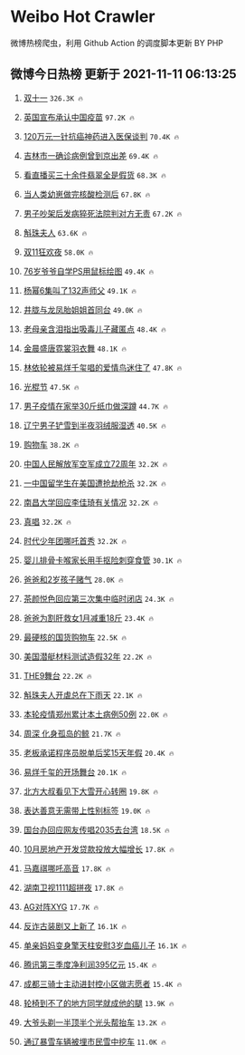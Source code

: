 # Weibo Hot Crawler 



微博热榜爬虫，利用 Github Action 的调度脚本更新 BY PHP 


## 微博今日热榜 更新于 2021-11-11 06:13:25 
1. [双十一](https://s.weibo.com/weibo?q=%23%E5%8F%8C%E5%8D%81%E4%B8%80%23&Refer=top) `326.3K 🔥` 

1. [英国宣布承认中国疫苗](https://s.weibo.com/weibo?q=%23%E8%8B%B1%E5%9B%BD%E5%AE%A3%E5%B8%83%E6%89%BF%E8%AE%A4%E4%B8%AD%E5%9B%BD%E7%96%AB%E8%8B%97%23&Refer=top) `97.2K 🔥` 

1. [120万元一针抗癌神药进入医保谈判](https://s.weibo.com/weibo?q=%23120%E4%B8%87%E5%85%83%E4%B8%80%E9%92%88%E6%8A%97%E7%99%8C%E7%A5%9E%E8%8D%AF%E8%BF%9B%E5%85%A5%E5%8C%BB%E4%BF%9D%E8%B0%88%E5%88%A4%23&Refer=top) `70.4K 🔥` 

1. [吉林市一确诊病例曾到京出差](https://s.weibo.com/weibo?q=%23%E5%90%89%E6%9E%97%E5%B8%82%E4%B8%80%E7%A1%AE%E8%AF%8A%E7%97%85%E4%BE%8B%E6%9B%BE%E5%88%B0%E4%BA%AC%E5%87%BA%E5%B7%AE%23&Refer=top) `69.4K 🔥` 

1. [看直播买三十余件翡翠全是假货](https://s.weibo.com/weibo?q=%23%E7%9C%8B%E7%9B%B4%E6%92%AD%E4%B9%B0%E4%B8%89%E5%8D%81%E4%BD%99%E4%BB%B6%E7%BF%A1%E7%BF%A0%E5%85%A8%E6%98%AF%E5%81%87%E8%B4%A7%23&Refer=top) `68.3K 🔥` 

1. [当人类幼崽做完核酸检测后](https://s.weibo.com/weibo?q=%23%E5%BD%93%E4%BA%BA%E7%B1%BB%E5%B9%BC%E5%B4%BD%E5%81%9A%E5%AE%8C%E6%A0%B8%E9%85%B8%E6%A3%80%E6%B5%8B%E5%90%8E%23&Refer=top) `67.8K 🔥` 

1. [男子吵架后发病猝死法院判对方无责](https://s.weibo.com/weibo?q=%23%E7%94%B7%E5%AD%90%E5%90%B5%E6%9E%B6%E5%90%8E%E5%8F%91%E7%97%85%E7%8C%9D%E6%AD%BB%E6%B3%95%E9%99%A2%E5%88%A4%E5%AF%B9%E6%96%B9%E6%97%A0%E8%B4%A3%23&Refer=top) `67.2K 🔥` 

1. [斛珠夫人](https://s.weibo.com/weibo?q=%E6%96%9B%E7%8F%A0%E5%A4%AB%E4%BA%BA&Refer=top) `63.6K 🔥` 

1. [双11狂欢夜](https://s.weibo.com/weibo?q=%E5%8F%8C11%E7%8B%82%E6%AC%A2%E5%A4%9C&Refer=top) `58.0K 🔥` 

1. [76岁爷爷自学PS用鼠标绘图](https://s.weibo.com/weibo?q=%2376%E5%B2%81%E7%88%B7%E7%88%B7%E8%87%AA%E5%AD%A6PS%E7%94%A8%E9%BC%A0%E6%A0%87%E7%BB%98%E5%9B%BE%23&Refer=top) `49.4K 🔥` 

1. [杨幂6集叫了132声师父](https://s.weibo.com/weibo?q=%23%E6%9D%A8%E5%B9%826%E9%9B%86%E5%8F%AB%E4%BA%86132%E5%A3%B0%E5%B8%88%E7%88%B6%23&Refer=top) `49.1K 🔥` 

1. [井胧与龙凤胎姐姐首同台](https://s.weibo.com/weibo?q=%23%E4%BA%95%E8%83%A7%E4%B8%8E%E9%BE%99%E5%87%A4%E8%83%8E%E5%A7%90%E5%A7%90%E9%A6%96%E5%90%8C%E5%8F%B0%23&Refer=top) `49.0K 🔥` 

1. [老母亲含泪指出吸毒儿子藏匿点](https://s.weibo.com/weibo?q=%23%E8%80%81%E6%AF%8D%E4%BA%B2%E5%90%AB%E6%B3%AA%E6%8C%87%E5%87%BA%E5%90%B8%E6%AF%92%E5%84%BF%E5%AD%90%E8%97%8F%E5%8C%BF%E7%82%B9%23&Refer=top) `48.4K 🔥` 

1. [金晨盛唐霓裳羽衣舞](https://s.weibo.com/weibo?q=%23%E9%87%91%E6%99%A8%E7%9B%9B%E5%94%90%E9%9C%93%E8%A3%B3%E7%BE%BD%E8%A1%A3%E8%88%9E%23&Refer=top) `48.1K 🔥` 

1. [林依轮被易烊千玺唱的爱情鸟迷住了](https://s.weibo.com/weibo?q=%23%E6%9E%97%E4%BE%9D%E8%BD%AE%E8%A2%AB%E6%98%93%E7%83%8A%E5%8D%83%E7%8E%BA%E5%94%B1%E7%9A%84%E7%88%B1%E6%83%85%E9%B8%9F%E8%BF%B7%E4%BD%8F%E4%BA%86%23&Refer=top) `47.8K 🔥` 

1. [光棍节](https://s.weibo.com/weibo?q=%E5%85%89%E6%A3%8D%E8%8A%82&Refer=top) `47.5K 🔥` 

1. [男子疫情在家举30斤纸巾做深蹲](https://s.weibo.com/weibo?q=%23%E7%94%B7%E5%AD%90%E7%96%AB%E6%83%85%E5%9C%A8%E5%AE%B6%E4%B8%BE30%E6%96%A4%E7%BA%B8%E5%B7%BE%E5%81%9A%E6%B7%B1%E8%B9%B2%23&Refer=top) `44.7K 🔥` 

1. [辽宁男子铲雪到半夜羽绒服湿透](https://s.weibo.com/weibo?q=%23%E8%BE%BD%E5%AE%81%E7%94%B7%E5%AD%90%E9%93%B2%E9%9B%AA%E5%88%B0%E5%8D%8A%E5%A4%9C%E7%BE%BD%E7%BB%92%E6%9C%8D%E6%B9%BF%E9%80%8F%23&Refer=top) `40.5K 🔥` 

1. [购物车](https://s.weibo.com/weibo?q=%E8%B4%AD%E7%89%A9%E8%BD%A6&Refer=top) `38.2K 🔥` 

1. [中国人民解放军空军成立72周年](https://s.weibo.com/weibo?q=%23%E4%B8%AD%E5%9B%BD%E4%BA%BA%E6%B0%91%E8%A7%A3%E6%94%BE%E5%86%9B%E7%A9%BA%E5%86%9B%E6%88%90%E7%AB%8B72%E5%91%A8%E5%B9%B4%23&Refer=top) `32.2K 🔥` 

1. [一中国留学生在美国遭抢劫枪杀](https://s.weibo.com/weibo?q=%23%E4%B8%80%E4%B8%AD%E5%9B%BD%E7%95%99%E5%AD%A6%E7%94%9F%E5%9C%A8%E7%BE%8E%E5%9B%BD%E9%81%AD%E6%8A%A2%E5%8A%AB%E6%9E%AA%E6%9D%80%23&Refer=top) `32.2K 🔥` 

1. [南昌大学回应李佳琦有关情况](https://s.weibo.com/weibo?q=%23%E5%8D%97%E6%98%8C%E5%A4%A7%E5%AD%A6%E5%9B%9E%E5%BA%94%E6%9D%8E%E4%BD%B3%E7%90%A6%E6%9C%89%E5%85%B3%E6%83%85%E5%86%B5%23&Refer=top) `32.2K 🔥` 

1. [真唱](https://s.weibo.com/weibo?q=%23%E7%9C%9F%E5%94%B1%23&Refer=top) `32.2K 🔥` 

1. [时代少年团哪吒首秀](https://s.weibo.com/weibo?q=%23%E6%97%B6%E4%BB%A3%E5%B0%91%E5%B9%B4%E5%9B%A2%E5%93%AA%E5%90%92%E9%A6%96%E7%A7%80%23&Refer=top) `32.2K 🔥` 

1. [婴儿排骨卡喉家长用手抠险刺穿食管](https://s.weibo.com/weibo?q=%23%E5%A9%B4%E5%84%BF%E6%8E%92%E9%AA%A8%E5%8D%A1%E5%96%89%E5%AE%B6%E9%95%BF%E7%94%A8%E6%89%8B%E6%8A%A0%E9%99%A9%E5%88%BA%E7%A9%BF%E9%A3%9F%E7%AE%A1%23&Refer=top) `30.1K 🔥` 

1. [爸爸和2岁孩子赌气](https://s.weibo.com/weibo?q=%23%E7%88%B8%E7%88%B8%E5%92%8C2%E5%B2%81%E5%AD%A9%E5%AD%90%E8%B5%8C%E6%B0%94%23&Refer=top) `28.0K 🔥` 

1. [茶颜悦色回应第三次集中临时闭店](https://s.weibo.com/weibo?q=%23%E8%8C%B6%E9%A2%9C%E6%82%A6%E8%89%B2%E5%9B%9E%E5%BA%94%E7%AC%AC%E4%B8%89%E6%AC%A1%E9%9B%86%E4%B8%AD%E4%B8%B4%E6%97%B6%E9%97%AD%E5%BA%97%23&Refer=top) `24.3K 🔥` 

1. [爸爸为割肝救女1月减重18斤](https://s.weibo.com/weibo?q=%23%E7%88%B8%E7%88%B8%E4%B8%BA%E5%89%B2%E8%82%9D%E6%95%91%E5%A5%B31%E6%9C%88%E5%87%8F%E9%87%8D18%E6%96%A4%23&Refer=top) `23.4K 🔥` 

1. [最硬核的国货购物车](https://s.weibo.com/weibo?q=%23%E6%9C%80%E7%A1%AC%E6%A0%B8%E7%9A%84%E5%9B%BD%E8%B4%A7%E8%B4%AD%E7%89%A9%E8%BD%A6%23&Refer=top) `22.5K 🔥` 

1. [美国潜艇材料测试造假32年](https://s.weibo.com/weibo?q=%23%E7%BE%8E%E5%9B%BD%E6%BD%9C%E8%89%87%E6%9D%90%E6%96%99%E6%B5%8B%E8%AF%95%E9%80%A0%E5%81%8732%E5%B9%B4%23&Refer=top) `22.2K 🔥` 

1. [THE9舞台](https://s.weibo.com/weibo?q=%23THE9%E8%88%9E%E5%8F%B0%23&Refer=top) `22.2K 🔥` 

1. [斛珠夫人开虐总在下雨天](https://s.weibo.com/weibo?q=%23%E6%96%9B%E7%8F%A0%E5%A4%AB%E4%BA%BA%E5%BC%80%E8%99%90%E6%80%BB%E5%9C%A8%E4%B8%8B%E9%9B%A8%E5%A4%A9%23&Refer=top) `22.1K 🔥` 

1. [本轮疫情郑州累计本土病例50例](https://s.weibo.com/weibo?q=%23%E6%9C%AC%E8%BD%AE%E7%96%AB%E6%83%85%E9%83%91%E5%B7%9E%E7%B4%AF%E8%AE%A1%E6%9C%AC%E5%9C%9F%E7%97%85%E4%BE%8B50%E4%BE%8B%23&Refer=top) `22.0K 🔥` 

1. [周深 化身孤岛的鲸](https://s.weibo.com/weibo?q=%E5%91%A8%E6%B7%B1%20%E5%8C%96%E8%BA%AB%E5%AD%A4%E5%B2%9B%E7%9A%84%E9%B2%B8&Refer=top) `21.7K 🔥` 

1. [老板承诺程序员脱单后奖15天年假](https://s.weibo.com/weibo?q=%23%E8%80%81%E6%9D%BF%E6%89%BF%E8%AF%BA%E7%A8%8B%E5%BA%8F%E5%91%98%E8%84%B1%E5%8D%95%E5%90%8E%E5%A5%9615%E5%A4%A9%E5%B9%B4%E5%81%87%23&Refer=top) `20.4K 🔥` 

1. [易烊千玺的开场舞台](https://s.weibo.com/weibo?q=%23%E6%98%93%E7%83%8A%E5%8D%83%E7%8E%BA%E7%9A%84%E5%BC%80%E5%9C%BA%E8%88%9E%E5%8F%B0%23&Refer=top) `20.1K 🔥` 

1. [北方大叔看见下大雪开心转圈](https://s.weibo.com/weibo?q=%E5%8C%97%E6%96%B9%E5%A4%A7%E5%8F%94%E7%9C%8B%E8%A7%81%E4%B8%8B%E5%A4%A7%E9%9B%AA%E5%BC%80%E5%BF%83%E8%BD%AC%E5%9C%88&Refer=top) `19.8K 🔥` 

1. [表达善意无需带上性别标签](https://s.weibo.com/weibo?q=%23%E8%A1%A8%E8%BE%BE%E5%96%84%E6%84%8F%E6%97%A0%E9%9C%80%E5%B8%A6%E4%B8%8A%E6%80%A7%E5%88%AB%E6%A0%87%E7%AD%BE%23&Refer=top) `19.0K 🔥` 

1. [国台办回应网友传唱2035去台湾](https://s.weibo.com/weibo?q=%23%E5%9B%BD%E5%8F%B0%E5%8A%9E%E5%9B%9E%E5%BA%94%E7%BD%91%E5%8F%8B%E4%BC%A0%E5%94%B12035%E5%8E%BB%E5%8F%B0%E6%B9%BE%23&Refer=top) `18.5K 🔥` 

1. [10月房地产开发贷款投放大幅增长](https://s.weibo.com/weibo?q=%2310%E6%9C%88%E6%88%BF%E5%9C%B0%E4%BA%A7%E5%BC%80%E5%8F%91%E8%B4%B7%E6%AC%BE%E6%8A%95%E6%94%BE%E5%A4%A7%E5%B9%85%E5%A2%9E%E9%95%BF%23&Refer=top) `17.8K 🔥` 

1. [马嘉祺哪吒高音](https://s.weibo.com/weibo?q=%23%E9%A9%AC%E5%98%89%E7%A5%BA%E5%93%AA%E5%90%92%E9%AB%98%E9%9F%B3%23&Refer=top) `17.8K 🔥` 

1. [湖南卫视1111超拼夜](https://s.weibo.com/weibo?q=%E6%B9%96%E5%8D%97%E5%8D%AB%E8%A7%861111%E8%B6%85%E6%8B%BC%E5%A4%9C&Refer=top) `17.8K 🔥` 

1. [AG对阵XYG](https://s.weibo.com/weibo?q=%23AG%E5%AF%B9%E9%98%B5XYG%23&Refer=top) `17.7K 🔥` 

1. [反诈古装剧又上新了](https://s.weibo.com/weibo?q=%23%E5%8F%8D%E8%AF%88%E5%8F%A4%E8%A3%85%E5%89%A7%E5%8F%88%E4%B8%8A%E6%96%B0%E4%BA%86%23&Refer=top) `16.1K 🔥` 

1. [单亲妈妈变身擎天柱安慰3岁血癌儿子](https://s.weibo.com/weibo?q=%23%E5%8D%95%E4%BA%B2%E5%A6%88%E5%A6%88%E5%8F%98%E8%BA%AB%E6%93%8E%E5%A4%A9%E6%9F%B1%E5%AE%89%E6%85%B03%E5%B2%81%E8%A1%80%E7%99%8C%E5%84%BF%E5%AD%90%23&Refer=top) `16.1K 🔥` 

1. [腾讯第三季度净利润395亿元](https://s.weibo.com/weibo?q=%23%E8%85%BE%E8%AE%AF%E7%AC%AC%E4%B8%89%E5%AD%A3%E5%BA%A6%E5%87%80%E5%88%A9%E6%B6%A6395%E4%BA%BF%E5%85%83%23&Refer=top) `15.4K 🔥` 

1. [成都三骑士主动进封控小区做志愿者](https://s.weibo.com/weibo?q=%23%E6%88%90%E9%83%BD%E4%B8%89%E9%AA%91%E5%A3%AB%E4%B8%BB%E5%8A%A8%E8%BF%9B%E5%B0%81%E6%8E%A7%E5%B0%8F%E5%8C%BA%E5%81%9A%E5%BF%97%E6%84%BF%E8%80%85%23&Refer=top) `15.4K 🔥` 

1. [轮椅到不了的地方同学就成他的腿](https://s.weibo.com/weibo?q=%23%E8%BD%AE%E6%A4%85%E5%88%B0%E4%B8%8D%E4%BA%86%E7%9A%84%E5%9C%B0%E6%96%B9%E5%90%8C%E5%AD%A6%E5%B0%B1%E6%88%90%E4%BB%96%E7%9A%84%E8%85%BF%23&Refer=top) `13.9K 🔥` 

1. [大爷头剃一半顶半个光头帮抬车](https://s.weibo.com/weibo?q=%23%E5%A4%A7%E7%88%B7%E5%A4%B4%E5%89%83%E4%B8%80%E5%8D%8A%E9%A1%B6%E5%8D%8A%E4%B8%AA%E5%85%89%E5%A4%B4%E5%B8%AE%E6%8A%AC%E8%BD%A6%23&Refer=top) `13.2K 🔥` 

1. [通辽暴雪车辆被埋市民雪中挖车](https://s.weibo.com/weibo?q=%23%E9%80%9A%E8%BE%BD%E6%9A%B4%E9%9B%AA%E8%BD%A6%E8%BE%86%E8%A2%AB%E5%9F%8B%E5%B8%82%E6%B0%91%E9%9B%AA%E4%B8%AD%E6%8C%96%E8%BD%A6%23&Refer=top) `11.0K 🔥` 

